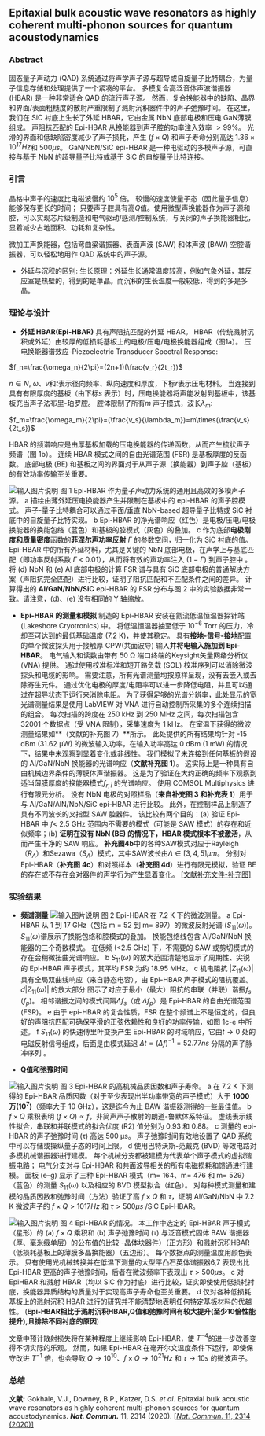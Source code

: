##  Epitaxial bulk acoustic wave resonators as highly coherent multi-phonon sources for quantum acoustodynamics

### Abstract

固态量子声动力 (QAD) 系统通过将声学声子源与超导或自旋量子比特耦合，为量子信息存储和处理提供了一个紧凑的平台。 多模复合高泛音体声波谐振器 (HBAR) 是一种非常适合 QAD 的流行声子源。 然而，复合换能器中的缺陷、晶界和界面/表面粗糙度的散射严重限制了溅射沉积器件中的声子弛豫时间。 在这里，我们在 SiC 衬底上生长了外延 HBAR，它由金属 NbN 底部电极和压电 GaN薄膜组成。 声阻抗匹配的 Epi-HBAR 从换能器到声子腔的功率注入效率 $>99\%$。 光滑的界面和低缺陷密度减少了声子损耗，产生 ($f×Q$) 和声子寿命分别高达 $1.36 × 10^{17} Hz$和 $500 µs$。 GaN/NbN/SiC epi-HBAR 是一种电驱动的多模声子源，可直接与基于 NbN 的超导量子比特或基于 SiC 的自旋量子比特连接。

### 引言

晶格中声子的速度比电磁波慢约 $10^5$ 倍。 较慢的速度使量子态（因此量子信息）能够保存更长的时间； 只要声子腔具有高$Q$值。使用微型声换能器作为声子源和腔，可以实现芯片级制造和电气驱动/感测/控制系统，与关闭的声子换能器相比，显着减少占地面积、功耗和复杂性。

微加工声换能器，包括弯曲梁谐振器、表面声波 (SAW) 和体声波 (BAW) 空腔谐振器，可以轻松地用作 QAD 系统中的声子源。

- 外延与沉积的区别:
生长原理：外延生长通常温度较高，例如气象外延，其反应室是热壁的，得到的是单晶。而沉积的生长温度一般较低，得到的多是多晶。


### 理论与设计
- **外延 HBAR(Epi-HBAR)**
具有声阻抗匹配的外延 HBAR。 HBAR（传统溅射沉积或外延）由较厚的低损耗基板上的电极/压电/电极换能器组成（图1a）。
压电换能器谱效应-Piezoelectric Transducer Spectral Response:

$f_n=\frac{\omega_n}{2\pi}=(2n+1)(\frac{v_r}{2t_r})$

$n\in N$, $ω$、$v$和$t$表示径向频率、纵向速度和厚度，下标$r$表示压电材料。 当连接到具有有限厚度的基板（由下标$s$ 表示）时，压电换能器将声能发射到基板中，该基板充当声子法布里-珀罗腔。 腔体限制了所有$m$ 声子模式，波长$\lambda_m$:

$f_m=\frac{\omega_m}{2\pi}=(\frac{v_s}{\lambda_m})=m\times(\frac{v_s}{2t_s})$

HBAR 的频谱响应是由厚基板加载的压电换能器的传递函数，从而产生梳状声子频谱（图 1b）。 连续 HBAR 模式之间的自由光谱范围 (FSR) 是基板厚度的反函数。 底部电极 (BE) 和基板之间的界面对于从声子源（换能器）到声子腔（基板）的有效功率传输至关重要。

![输入图片说明](/imgs/2024-07-09/knR04BsSowiotnL6.png)
图 1 Epi-HBAR 作为量子声动力系统的通用且高效的多模声子源。
 a 描绘由薄外延压电换能器产生并限制在基板中的 epi-HBAR 的声子腔模式。 声子-量子比特耦合可以通过平面/垂直 NbN-based 超导量子比特或 SiC 衬底中的自旋量子比特实现。 b Epi-HBAR 的净光谱响应（红色）是电极/压电/电极换能器的换能包络（蓝色）和基板的腔模式（灰色）的叠加。 c 作为底部**电极刚度和质量密度**函数的**菲涅尔声功率反射** $Γ$ 的参数空间，归一化为 SiC 衬底的值。 Epi-HBAR 中的所有外延材料，尤其是关键的 NbN 底部电极，在声学上与基底匹配（即功率反射系数 $Г$ < 0.01），从而将有效的声功率注入 (1 − $Г$) 到声子腔中 。 将 (d) NbN 和 (e) Al 底部电极的计算 FSR 谱与具有 SiC 底部电极的普通解决方案（声阻抗完全匹配）进行比较，证明了阻抗匹配和不匹配条件之间的差异。 计算得出的 **Al/GaN/NbN/SiC** epi-HBAR 的 FSR 分布与图 2 中的实验数据非常一致。请注意，(d)、(e) 没有相同的 Y 轴缩放。

- **Epi-HBAR 的测量和模拟** 
制造的 Epi-HBAR 安装在氦流低温恒温器探针站 (Lakeshore Cryotronics) 中。 将低温恒温器抽至低于 $10^{−6}$ Torr 的压力，冷却至可达到的最低基础温度 (7.2 K)，并使其稳定。 具有**接地-信号-接地**配置的单个微波探头用于接触厚 CPW(共面波导) 输入**并将电输入施加到 Epi-HBAR**。 电气输入和读数由带有 50 Ω 端口终端的Keysight矢量网络分析仪 (VNA) 提供。 通过使用校准标准和短开路负载 (SOL) 校准序列可以消除微波探头和电缆的影响。 需要注意，所有光谱测量均按原样呈现，没有去嵌入或去除寄生元件。 通过优化电极的厚度/电阻率可以进一步降低电阻，并且可以通过在超导状态下运行来消除电阻。 为了获得足够的光谱分辨率，此处显示的宽光谱测量结果是使用 LabVIEW 对 VNA 进行自动控制所采集的多个连续扫描的组合。 每次扫描的跨度在 250 kHz 到 250 MHz 之间，每次扫描包含 32001 个数据点（受 VNA 限制），采集速度为 1 kHz。 在室温下获得的微波测量结果如**（文献的补充图 7）**所示。 此处提供的所有结果均针对 -15 dBm (31.62 µW) 的微波输入功率，在输入功率高达 0 dBm (1 mW) 的情况下，结果中未观察到显着变化或非线性。 我们模拟了未连接到任何基板的假设的 Al/GaN/NbN 换能器的光谱响应（**文献补充图 1**）。 这实际上是一种具有自由机械边界条件的薄膜体声谐振器。 这是为了验证在大约正确的频率下观察到适当薄膜厚度的换能器模式$f_{r,i}$ 的光谱响应。 使用 COMSOL Multiphysics 进行有限元分析。 没有 NbN 电极的对照样品（**来自补充图 3 和补充表 1**）用于与 Al/GaN/AlN/NbN/SiC epi-HBAR 进行比较。 此外，在控制样品上制造了具有不同波长的叉指型 SAW 腔器件。 该比较有两个目的：(a) 验证 Epi-HBAR 中 $f$< 2.5 GHz 范围内不需要的模式（可能是 SAW 模式）的存在和近似频率；(b) **证明在没有 NbN (BE) 的情况下，HBAR 模式根本不被激活**，从而产生干净的 SAW 响应。 **补充图4b**中的各种SAW模式对应于Rayleigh（$R_Λ$）和Sezawa（$S_Λ$）模式，其中SAW波长由$Λ \in [3,4,5] µm$。 分别对 Epi-HBAR（**补充图 4c**）和对照样本（**补充图 4d**）进行有限元模拟，验证 BE 的存在或不存在会对器件的声学行为产生显着变化。
[[文献补充文件-补充图]](https://static-content.springer.com/esm/art%3A10.1038%2Fs41467-020-15472-w/MediaObjects/41467_2020_15472_MOESM1_ESM.pdf)


### 实验结果

- **频谱测量**
![输入图片说明](/imgs/2024-07-09/9WWDrm5qjR8w6ZX4.png)
图 2 Epi-HBAR 在 7.2 K 下的微波测量。
a Epi-HBAR 从 1 到 17 GHz（包括 m = 52 到 m= 897）的微波反射光谱 ($S_{11}(ω)$)。 $S_{11}(ω)$谱展示了换能包络和腔模式的叠加。 换能包络线包含 Al/GaN/NbN 换能器的三个奇数模式。 在低频 (<2.5 GHz) 下，不需要的 SAW 或剪切模式的存在会稍微扭曲光谱响应。 b $S_{11}(ω)$ 的放大范围清楚地显示了周期性、尖锐的 Epi-HBAR 声子模式，其平均 FSR 为约 18.95 MHz。 c 机电阻抗 $|Z_{11}(ω)|$具有全局双曲线响应（来自静态电容），由 Epi-HBAR 声子模式的阻抗覆盖。$d|Z_{11}(ω)|$ 的放大部分 图示了对应于最小（最大）阻抗的串联（并联）谐振$f_s$ ($f_p$)。 相邻谐振之间的模式间隔$Δf_s$（或 $Δf_p$）是 Epi-HBAR 的自由光谱范围 (FSR)。 e 由于 epi-HBAR 的复合性质，FSR 在整个频谱上不是恒定的，但良好的声阻抗匹配可确保平滑的正弦依赖性和良好的功率传输，如图 1c-e 中所述。 f $S_{11}(ω)$  的快速傅里叶变换产生 Epi-HBAR 的时域响应，它由$t →0$ 处的电磁反射信号组成，后面是由模式延迟 $Δt=(Δf)^{-1}=52.77ns$ 分隔的声子脉冲序列 。

- **Q值和弛豫时间**

![输入图片说明](/imgs/2024-07-09/B1rxZMyf6ClayiqI.png)
图 3 Epi-HBAR 的高机械品质因数和声子寿命。
 a 在 7.2 K 下测得的 Epi-HBAR 品质因数（对于至少表现出半功率带宽的声子模式）大于 **1000 万($10^7$)**（频率大于 10 GHz），这是迄今为止 BAW 谐振器测得的一些最佳值。 b $f × Q$ 乘积表明 $(f × Q) ∝ f$，非简声声子散射的朗道-鲁默体系特征。 虚线表示线性拟合，串联和并联模式的拟合优度 (R2) 值分别为 0.93 和 0.88。 c 测量的 epi-HBAR 的声子弛豫时间 (τ) 高达 500 µs。 声子弛豫时间有效地设置了 QAD 系统中可以存储或操纵量子态的时间上限。 d 使用巴特沃斯-范戴克 (BVD) 等效电路对多模机械谐振器进行建模。 每个机械分支都被建模为代表单个声子模式的虚拟谐振电路； 电气分支对与 Epi-HBAR 和共面波导相关的所有电磁损耗和馈通进行建模。 面板 (e–g) 显示了三种 Epi-HBAR 模式（m= 164、m= 476 和 m= 529）（蓝色）的测量 $S_{11}(ω)$ 以及相应的 BVD 模型拟合（红色）。 对每种模式测量和建模的品质因数和弛豫时间（方法）验证了高 $f × Q$ 和 $τ$，证明 Al/GaN/NbN 中 7.2 K 微波声子的 $f × Q >1017 Hz$ 和 $τ > 500 μs$ /SiC Epi-HBAR。

![输入图片说明](/imgs/2024-07-09/03kX15NBPTyapGmW.png)
图 4 Epi-HBAR 的情况。 
本工作中选定的 Epi-HBAR 声子模式（星形）的 (a) $f× Q$ 乘积和 (b) 声子弛豫时间 (τ) 与泛音模式固体 BAW 谐振器（厚、毫米级单层）的公布值的比较 -晶体块器件）（正方形）和溅射沉积HBAR（低损耗基板上的薄膜多晶换能器）（五边形）。 每个数据点的测量温度用颜色表示。 只有使用光机械转换并在低温下测量的大型平凸石英体谐振器6,7 表现出比 Epi-HBAR 更高的声子弛豫时间，后者在微波频率下表现出 $τ > 500 μs$。 c 对 EpiHBAR 和溅射 HBAR（均以 SiC 作为衬底）进行比较，证实即使使用低损耗衬底，换能器异质结构的质量对于实现高声子寿命也至关重要。 d 仅对各种低损耗基板上的溅射沉积 HBAR 进行的研究并不能清楚地表明任何特定基板材料的优越性。
(**Epi-HBAR相比于溅射沉积HBAR,Q值和弛豫时间有较大提升(至少10倍性能提升),且排除不同衬底的原因**)

文章中预计散射损失将在某种程度上继续影响 Epi-HBAR，使 $T^{-4}$的进一步改善变得不切实际的乐观。 然而，如果 Epi-HBAR 在毫开尔文温度条件下运行，即使保守改进 $T^{-1}$ 倍，也会导致 $Q →10^{10}$、$f × Q→10^{21} Hz$ 和 $τ→10s$ 的微波声子。

### 总结




**文献:**  Gokhale, V.J., Downey, B.P., Katzer, D.S. _et al._ Epitaxial bulk acoustic wave resonators as highly coherent multi-phonon sources for quantum acoustodynamics.  ***Nat. Commun.*** 11, 2314 (2020). [[*Nat. Commun.* 11, 2314 (2020)]](https://doi.org/10.1038/s41467-020-15472-w)                                                                                                                                                                                                                                                                                                                                                                                                                                                                                                                                                                                                                                                                                                                                                                                                                                                                                                                                                                                                                                                                                                                                                                                                                                                                                                                                                                                                                                                                                                                                                                                                                                                                                                                                                                                                                                                                                                                                                                                                                                                                                                                                                                                                                                                                                                                                                                                                                                                                                                                                                                                                                                                                                                                                                                                                                                                                                                                                                                                                                                                                                                                                                                                                                                                                                                                                                                                                                                                                                                                                                                                                                                                                                                                                                                                                                                                                                                                                                                                                                                                                                                                                                                                                                                                                                                                                                                                                                                                                                                                                                                                                                                                                                                                                                                                                                                                                                                                                                                                                                                                                                                                                                                                                                                                                                                                                                                                                                                                                


<!--stackedit_data:
eyJoaXN0b3J5IjpbMzQwMjU2ODk2LDE1NjI1MjQ4MDBdfQ==
-->